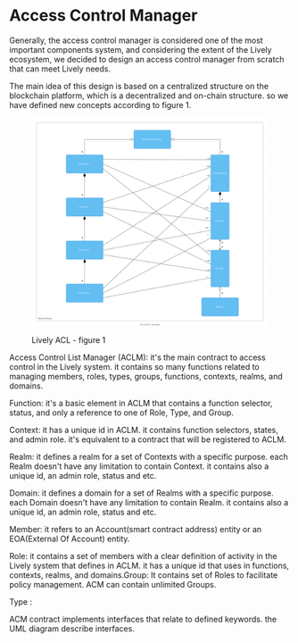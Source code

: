 # Access Control Manager

Generally, the access control manager is considered one of the most important components system, and considering the extent of the Lively ecosystem, we decided to design an access control manager from scratch that can meet Lively needs.

The main idea of this design is based on a centralized structure on the blockchain platform, which is a decentralized and on-chain structure. so we have defined new concepts according to figure 1.

&#x20;

<figure><img src="../.gitbook/assets/lively-token-Page-11.drawio.svg" alt=""><figcaption><p>Lively ACL - figure 1</p></figcaption></figure>

Access Control List Manager (ACLM): it's the main contract to access control in the Lively system. it contains so many functions related to managing members, roles, types, groups, functions, contexts, realms, and domains.

Function: it's a basic element in ACLM that contains a function selector, status, and only a reference to one of Role, Type, and Group.

Context: it has a unique id in ACLM. it contains function selectors, states, and admin role. it's equivalent to a contract that will be registered to ACLM.

Realm: it defines a realm for a set of Contexts with a specific purpose. each Realm doesn't have any limitation to contain Context. it contains also a unique id, an admin role, status and etc.

Domain:  it defines a domain for a set of Realms with a specific purpose. each Domain doesn't have any limitation to contain Realm. it contains also a unique id, an admin role, status and etc.

Member: it refers to an Account(smart contract address) entity or an EOA(External Of Account) entity.

Role: it contains a set of members with a clear definition of activity in the Lively system that defines in ACLM. it has a unique id that uses in functions, contexts, realms, and domains.Group: It contains set of Roles to facilitate policy management. ACM can contain unlimited Groups.

Type :&#x20;

ACM contract implements interfaces that relate to defined keywords. the UML diagram describe interfaces.
